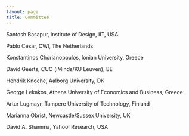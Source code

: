 ```yaml
---
layout: page
title: Committee
---
```


Santosh Basapur, Institute of Design, IIT, USA

Pablo Cesar, CWI, The Netherlands

Konstantinos Chorianopoulos, Ionian University, Greece

David Geerts, CUO (iMinds/KU Leuven), BE

Hendrik Knoche, Aalborg University, DK

George Lekakos, Athens University of Economics and Business, Greece

Artur Lugmayr, Tampere University of Technology, Finland

Marianna Obrist, Newcastle/Sussex University, UK

David A. Shamma, Yahoo! Research, USA
